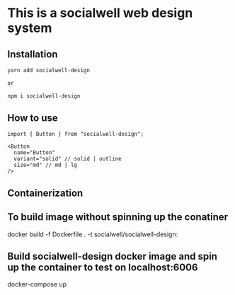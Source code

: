 # This is a socialwell web design system

## Installation

```bash
yarn add socialwell-design

or

npm i socialwell-design
```

## How to use

```JSX
import { Button } from "socialwell-design";

<Button
  name="Button"
  variant="solid" // solid | outline
  size="md" // md | lg
/>
```


## Containerization

## To build image without spinning up the conatiner

docker build -f Dockerfile . -t socialwell/socialwell-design:<tag version>

## Build socialwell-design docker image and spin up the container to test on localhost:6006

docker-compose up

